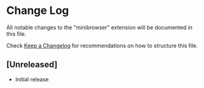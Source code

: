 # Change Log
All notable changes to the "minibrowser" extension will be documented in this file.

Check [Keep a Changelog](http://keepachangelog.com/) for recommendations on how to structure this file.

## [Unreleased]
- Initial release